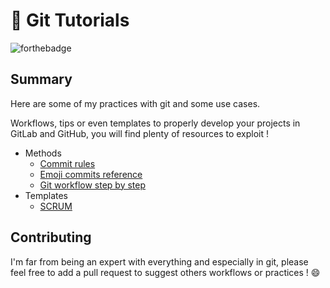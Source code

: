 # 📑 Git Tutorials

![forthebadge](https://forthebadge.com/images/badges/you-didnt-ask-for-this.svg)

## Summary

Here are some of my practices with git and some use cases.

Workflows, tips or even templates to properly develop your projects in GitLab
and GitHub, you will find plenty of resources to exploit !

- Methods
  - [Commit rules](./methods/commit_rules.md)
  - [Emoji commits reference](./methods/emoji_commit_list.md)
  - [Git workflow step by step](./methods/git_workflow.md)
- Templates
  - [SCRUM](./templates/SCRUM/)

## Contributing

I'm far from being an expert with everything and especially in git,
please feel free to add a pull request to suggest others workflows or
practices ! :smile:
